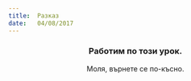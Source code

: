 ```yaml
---
title:  Разказ
date:   04/08/2017
---
```


### <center>Работим по този урок.</center>
<center>Моля, върнете се по-късно.</center>
